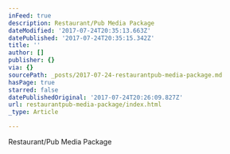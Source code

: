 ```yaml
---
inFeed: true
description: Restaurant/Pub Media Package
dateModified: '2017-07-24T20:35:13.663Z'
datePublished: '2017-07-24T20:35:15.342Z'
title: ''
author: []
publisher: {}
via: {}
sourcePath: _posts/2017-07-24-restaurantpub-media-package.md
hasPage: true
starred: false
datePublishedOriginal: '2017-07-24T20:26:09.827Z'
url: restaurantpub-media-package/index.html
_type: Article

---
```

Restaurant/Pub Media Package